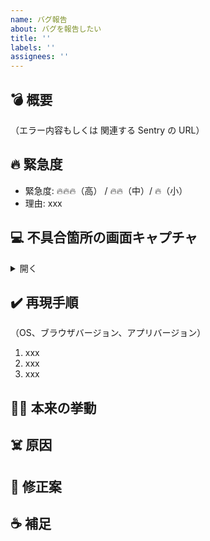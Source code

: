 ```yaml
---
name: バグ報告
about: バグを報告したい
title: ''
labels: ''
assignees: ''
---
```


## 💣 概要

（エラー内容もしくは 関連する Sentry の URL）

## 🔥 緊急度

- 緊急度: 🔥🔥🔥（高） / 🔥🔥（中）/ 🔥（小）
- 理由: xxx

## 💻 不具合箇所の画面キャプチャ

<details>
<summary>開く</summary>

| 画面 A             | 画面 B             |
| ------------------ | ------------------ |
| （画面キャプチャ） | （画面キャプチャ） |

</details>

## ✔️ 再現手順

（OS、ブラウザバージョン、アプリバージョン）

1. xxx
2. xxx
3. xxx

## 🙆‍♂️ 本来の挙動

## ☠️ 原因

## 🤔 修正案

## ☕ 補足
